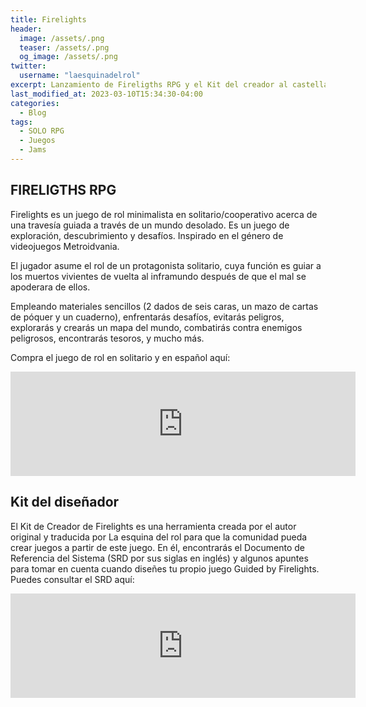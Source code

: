 ```yaml
---
title: Firelights
header:
  image: /assets/.png
  teaser: /assets/.png
  og_image: /assets/.png
twitter:
  username: "laesquinadelrol"
excerpt: Lanzamiento de Fireligths RPG y el Kit del creador al castellano.
last_modified_at: 2023-03-10T15:34:30-04:00
categories:
  - Blog
tags:
  - SOLO RPG
  - Juegos
  - Jams
---
```


## FIRELIGTHS RPG

Firelights es un juego de rol minimalista en solitario/cooperativo acerca de una travesía guiada a través de un mundo desolado. Es un juego de exploración, descubrimiento y desafíos. Inspirado en el género de videojuegos Metroidvania.

El jugador asume el rol de un protagonista solitario, cuya función es guiar a los muertos vivientes de vuelta al inframundo después de que el mal se apoderara de ellos.

Empleando materiales sencillos (2 dados de seis caras, un mazo de cartas de póquer y un cuaderno), enfrentarás desafíos, evitarás peligros, explorarás y crearás un mapa del mundo, combatirás contra enemigos peligrosos, encontrarás tesoros, y mucho más.

Compra el juego de rol en solitario y en español aquí:

<iframe frameborder="0" src="https://itch.io/embed/1903017?bg_color=000000&amp;fg_color=dfdfdf&amp;border_color=000000" width="552" height="167"><a href="https://fari-rpgs.itch.io/firelights">Firelights por Fari RPGs (René-Pier Deshaies)</a></iframe>

## Kit del diseñador

El Kit de Creador de Firelights es una herramienta creada por el autor original y traducida por La esquina del rol para que la comunidad pueda crear juegos a partir de este juego. En él, encontrarás el Documento de Referencia del Sistema (SRD por sus siglas en inglés) y algunos apuntes para tomar en cuenta cuando diseñes tu propio juego Guided by Firelights. Puedes consultar el SRD aquí:

<iframe frameborder="0" src="https://itch.io/embed/1925422?bg_color=000000&amp;fg_color=dfdfdf&amp;border_color=000000" width="552" height="167"><a href="https://laesquinadelrol.itch.io/firelights-es">Firelights Kit de Creador y SRD by La esquina del rol 🎲</a></iframe>

